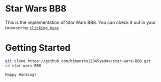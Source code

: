 # Star Wars BB8

This is the implementation of Star Wars BB8. You can check it out in your browser by [`clicking here`](https://himanshu12345yadav.github.io/star-wars-BB8/)

# Getting Started

```bash
git clone https://github.com/himanshu12345yadav/star-wars-BB8.git
cd star-wars-BB8
```

`Happy Hacking!`
